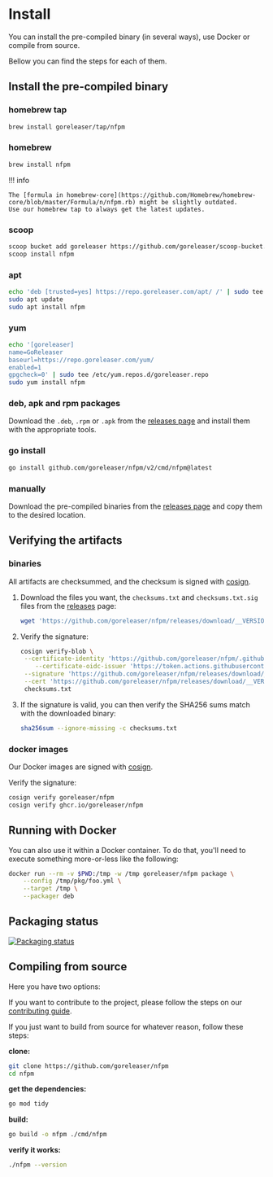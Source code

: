 # Install

You can install the pre-compiled binary (in several ways), use Docker
or compile from source.

Bellow you can find the steps for each of them.

## Install the pre-compiled binary

### homebrew tap

```bash
brew install goreleaser/tap/nfpm
```

### homebrew

```bash
brew install nfpm
```

!!! info

    The [formula in homebrew-core](https://github.com/Homebrew/homebrew-core/blob/master/Formula/n/nfpm.rb) might be slightly outdated.
    Use our homebrew tap to always get the latest updates.

### scoop

```bash
scoop bucket add goreleaser https://github.com/goreleaser/scoop-bucket.git
scoop install nfpm
```

### apt

```bash
echo 'deb [trusted=yes] https://repo.goreleaser.com/apt/ /' | sudo tee /etc/apt/sources.list.d/goreleaser.list
sudo apt update
sudo apt install nfpm
```

### yum

```bash
echo '[goreleaser]
name=GoReleaser
baseurl=https://repo.goreleaser.com/yum/
enabled=1
gpgcheck=0' | sudo tee /etc/yum.repos.d/goreleaser.repo
sudo yum install nfpm
```

### deb, apk and rpm packages

Download the `.deb`, `.rpm` or `.apk` from the [releases page][releases] and
install them with the appropriate tools.

### go install

```bash
go install github.com/goreleaser/nfpm/v2/cmd/nfpm@latest
```

### manually

Download the pre-compiled binaries from the [releases page][releases] and copy
them to the desired location.

## Verifying the artifacts

### binaries

All artifacts are checksummed, and the checksum is signed with [cosign][].

1. Download the files you want, the `checksums.txt` and `checksums.txt.sig`
   files from the [releases][releases] page:

   ```bash
   wget 'https://github.com/goreleaser/nfpm/releases/download/__VERSION__/checksums.txt'
   ```

1. Verify the signature:
   ```bash
   cosign verify-blob \
   	--certificate-identity 'https://github.com/goreleaser/nfpm/.github/workflows/release.yml@refs/tags/__VERSION__' \
       --certificate-oidc-issuer 'https://token.actions.githubusercontent.com' \
   	--signature 'https://github.com/goreleaser/nfpm/releases/download/__VERSION__/checksums.txt.sig' \
   	--cert 'https://github.com/goreleaser/nfpm/releases/download/__VERSION__/checksums.txt.pem' \
   	checksums.txt
   ```
1. If the signature is valid, you can then verify the SHA256 sums match with the
   downloaded binary:
   ```bash
   sha256sum --ignore-missing -c checksums.txt
   ```

### docker images

Our Docker images are signed with [cosign][].

Verify the signature:

```bash
cosign verify goreleaser/nfpm
cosign verify ghcr.io/goreleaser/nfpm
```

## Running with Docker

You can also use it within a Docker container. To do that, you'll need to
execute something more-or-less like the following:

```bash
docker run --rm -v $PWD:/tmp -w /tmp goreleaser/nfpm package \
	--config /tmp/pkg/foo.yml \
	--target /tmp \
	--packager deb
```

## Packaging status

[![Packaging status](https://repology.org/badge/vertical-allrepos/nfpm.svg)](https://repology.org/project/nfpm/versions)

## Compiling from source

Here you have two options:

If you want to contribute to the project, please follow the steps on our
[contributing guide](/contributing).

If you just want to build from source for whatever reason, follow these steps:

**clone:**

```bash
git clone https://github.com/goreleaser/nfpm
cd nfpm
```

**get the dependencies:**

```bash
go mod tidy
```

**build:**

```bash
go build -o nfpm ./cmd/nfpm
```

**verify it works:**

```bash
./nfpm --version
```

[releases]: https://github.com/goreleaser/nfpm/releases
[cosign]: https://github.com/sigstore/cosign
